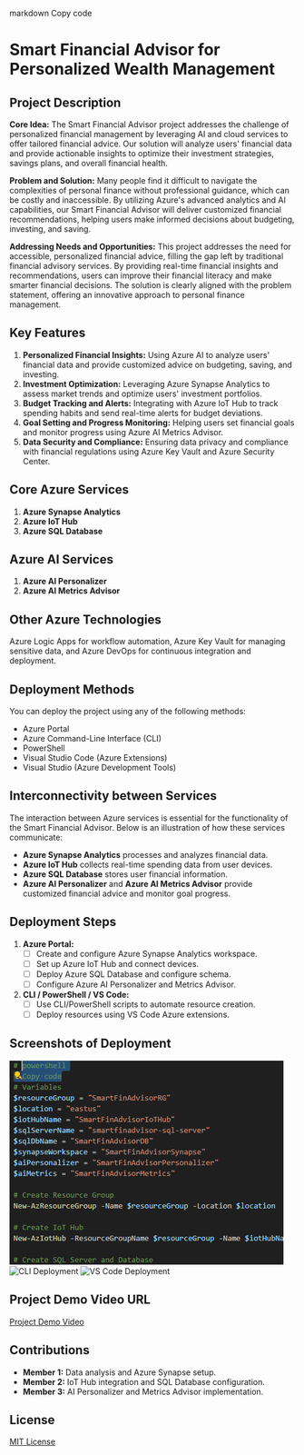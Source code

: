 markdown
Copy code
# Smart Financial Advisor for Personalized Wealth Management

## Project Description
**Core Idea:**
The Smart Financial Advisor project addresses the challenge of personalized financial management by leveraging AI and cloud services to offer tailored financial advice. Our solution will analyze users' financial data and provide actionable insights to optimize their investment strategies, savings plans, and overall financial health.

**Problem and Solution:**
Many people find it difficult to navigate the complexities of personal finance without professional guidance, which can be costly and inaccessible. By utilizing Azure's advanced analytics and AI capabilities, our Smart Financial Advisor will deliver customized financial recommendations, helping users make informed decisions about budgeting, investing, and saving.

**Addressing Needs and Opportunities:**
This project addresses the need for accessible, personalized financial advice, filling the gap left by traditional financial advisory services. By providing real-time financial insights and recommendations, users can improve their financial literacy and make smarter financial decisions. The solution is clearly aligned with the problem statement, offering an innovative approach to personal finance management.

## Key Features
1. **Personalized Financial Insights:** Using Azure AI to analyze users' financial data and provide customized advice on budgeting, saving, and investing.
2. **Investment Optimization:** Leveraging Azure Synapse Analytics to assess market trends and optimize users' investment portfolios.
3. **Budget Tracking and Alerts:** Integrating with Azure IoT Hub to track spending habits and send real-time alerts for budget deviations.
4. **Goal Setting and Progress Monitoring:** Helping users set financial goals and monitor progress using Azure AI Metrics Advisor.
5. **Data Security and Compliance:** Ensuring data privacy and compliance with financial regulations using Azure Key Vault and Azure Security Center.

## Core Azure Services
1. **Azure Synapse Analytics**
2. **Azure IoT Hub**
3. **Azure SQL Database**

## Azure AI Services
1. **Azure AI Personalizer**
2. **Azure AI Metrics Advisor**

## Other Azure Technologies
Azure Logic Apps for workflow automation, Azure Key Vault for managing sensitive data, and Azure DevOps for continuous integration and deployment.

## Deployment Methods
You can deploy the project using any of the following methods:
- Azure Portal
- Azure Command-Line Interface (CLI)
- PowerShell
- Visual Studio Code (Azure Extensions)
- Visual Studio (Azure Development Tools)

## Interconnectivity between Services
The interaction between Azure services is essential for the functionality of the Smart Financial Advisor. Below is an illustration of how these services communicate:
- **Azure Synapse Analytics** processes and analyzes financial data.
- **Azure IoT Hub** collects real-time spending data from user devices.
- **Azure SQL Database** stores user financial information.
- **Azure AI Personalizer** and **Azure AI Metrics Advisor** provide customized financial advice and monitor goal progress.

## Deployment Steps
1. **Azure Portal:**
   - [ ] Create and configure Azure Synapse Analytics workspace.
   - [ ] Set up Azure IoT Hub and connect devices.
   - [ ] Deploy Azure SQL Database and configure schema.
   - [ ] Configure Azure AI Personalizer and Metrics Advisor.

2. **CLI / PowerShell / VS Code:**
   - [ ] Use CLI/PowerShell scripts to automate resource creation.
   - [ ] Deploy resources using VS Code Azure extensions.

## Screenshots of Deployment
![Azure Portal Configuration](screenshots/azure_portal.png)
![CLI Deployment](screenshots/cli_deployment.png)
![VS Code Deployment](screenshots/vscode_deployment.png)

## Project Demo Video URL
[Project Demo Video](https://yourvideolink.com)

## Contributions
- **Member 1:** Data analysis and Azure Synapse setup.
- **Member 2:** IoT Hub integration and SQL Database configuration.
- **Member 3:** AI Personalizer and Metrics Advisor implementation.

## License
[MIT License](LICENSE)
